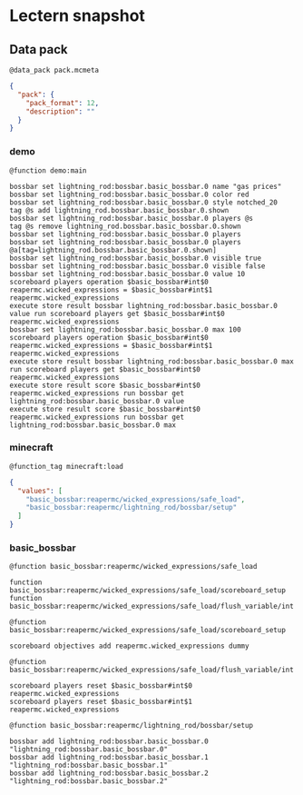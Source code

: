 # Lectern snapshot

## Data pack

`@data_pack pack.mcmeta`

```json
{
  "pack": {
    "pack_format": 12,
    "description": ""
  }
}
```

### demo

`@function demo:main`

```mcfunction
bossbar set lightning_rod:bossbar.basic_bossbar.0 name "gas prices"
bossbar set lightning_rod:bossbar.basic_bossbar.0 color red
bossbar set lightning_rod:bossbar.basic_bossbar.0 style notched_20
tag @s add lightning_rod.bossbar.basic_bossbar.0.shown
bossbar set lightning_rod:bossbar.basic_bossbar.0 players @s
tag @s remove lightning_rod.bossbar.basic_bossbar.0.shown
bossbar set lightning_rod:bossbar.basic_bossbar.0 players
bossbar set lightning_rod:bossbar.basic_bossbar.0 players @a[tag=lightning_rod.bossbar.basic_bossbar.0.shown]
bossbar set lightning_rod:bossbar.basic_bossbar.0 visible true
bossbar set lightning_rod:bossbar.basic_bossbar.0 visible false
bossbar set lightning_rod:bossbar.basic_bossbar.0 value 10
scoreboard players operation $basic_bossbar#int$0 reapermc.wicked_expressions = $basic_bossbar#int$1 reapermc.wicked_expressions
execute store result bossbar lightning_rod:bossbar.basic_bossbar.0 value run scoreboard players get $basic_bossbar#int$0 reapermc.wicked_expressions
bossbar set lightning_rod:bossbar.basic_bossbar.0 max 100
scoreboard players operation $basic_bossbar#int$0 reapermc.wicked_expressions = $basic_bossbar#int$1 reapermc.wicked_expressions
execute store result bossbar lightning_rod:bossbar.basic_bossbar.0 max run scoreboard players get $basic_bossbar#int$0 reapermc.wicked_expressions
execute store result score $basic_bossbar#int$0 reapermc.wicked_expressions run bossbar get lightning_rod:bossbar.basic_bossbar.0 value
execute store result score $basic_bossbar#int$0 reapermc.wicked_expressions run bossbar get lightning_rod:bossbar.basic_bossbar.0 max
```

### minecraft

`@function_tag minecraft:load`

```json
{
  "values": [
    "basic_bossbar:reapermc/wicked_expressions/safe_load",
    "basic_bossbar:reapermc/lightning_rod/bossbar/setup"
  ]
}
```

### basic_bossbar

`@function basic_bossbar:reapermc/wicked_expressions/safe_load`

```mcfunction
function basic_bossbar:reapermc/wicked_expressions/safe_load/scoreboard_setup
function basic_bossbar:reapermc/wicked_expressions/safe_load/flush_variable/int
```

`@function basic_bossbar:reapermc/wicked_expressions/safe_load/scoreboard_setup`

```mcfunction
scoreboard objectives add reapermc.wicked_expressions dummy
```

`@function basic_bossbar:reapermc/wicked_expressions/safe_load/flush_variable/int`

```mcfunction
scoreboard players reset $basic_bossbar#int$0 reapermc.wicked_expressions
scoreboard players reset $basic_bossbar#int$1 reapermc.wicked_expressions
```

`@function basic_bossbar:reapermc/lightning_rod/bossbar/setup`

```mcfunction
bossbar add lightning_rod:bossbar.basic_bossbar.0 "lightning_rod:bossbar.basic_bossbar.0"
bossbar add lightning_rod:bossbar.basic_bossbar.1 "lightning_rod:bossbar.basic_bossbar.1"
bossbar add lightning_rod:bossbar.basic_bossbar.2 "lightning_rod:bossbar.basic_bossbar.2"
```
